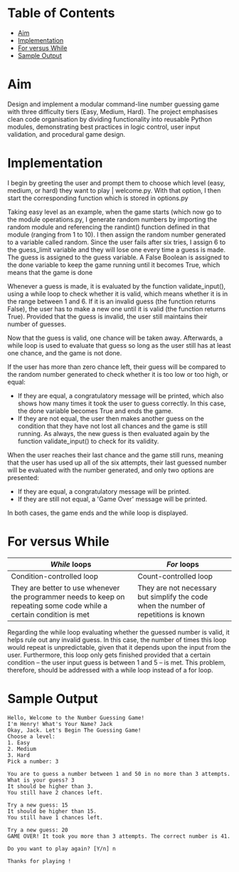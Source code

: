 <!-- START doctoc generated TOC please keep comment here to allow auto update -->
<!-- DON'T EDIT THIS SECTION, INSTEAD RE-RUN doctoc TO UPDATE -->
# Table of Contents

- [Aim](#aim)
- [Implementation](#implementation)
- [For versus While](#for-versus-while)
- [Sample Output](#sample-output)

<!-- END doctoc generated TOC please keep comment here to allow auto update -->

# Aim

Design and implement a modular command-line number guessing game with three 
difficulty tiers (Easy, Medium, Hard). The project emphasises clean code 
organisation by dividing functionality into reusable Python modules, 
demonstrating best practices in logic control, user input validation, and 
procedural game design.

# Implementation

I begin by greeting the user and prompt them to choose which level (easy,
medium, or hard) they want to play | welcome.py. With that option, I then start
the corresponding function which is stored in options.py

Taking easy level as an example, when the game starts (which now go to the
module operations.py, I generate random numbers by importing the random module
and referencing the randint() function defined in that module (ranging from 1 to
10). I then assign the random number generated to a variable called random.
Since the user fails after six tries, I assign 6 to the guess_limit variable and
they will lose one every time a guess is made. The guess is assigned to the
guess variable. A False Boolean is assigned to the done variable to keep the
game running until it becomes True, which means that the game is done

Whenever a guess is made, it is evaluated by the function validate_input(),
using a while loop to check whether it is valid, which means whether it is in
the range between 1 and 6. If it is an invalid guess (the function returns
False), the user has to make a new one until it is valid (the function returns
True). Provided that the guess is invalid, the user still maintains their number
of guesses.

Now that the guess is valid, one chance will be taken away. Afterwards, a while
loop is used to evaluate that guess so long as the user still has at least one
chance, and the game is not done.

If the user has more than zero chance left, their guess will be compared to the
random number generated to check whether it is too low or too high, or equal:
- If they are equal, a congratulatory message will be printed, which also shows
  how many times it took the user to guess correctly. In this case, the done
  variable becomes True and ends the game.
- If they are not equal, the user then makes another guess on the condition that
  they have not lost all chances and the game is still running. As always, the
  new guess is then evaluated again by the function validate_input() to check
  for its validity.

When the user reaches their last chance and the game still runs, meaning that
the user has used up all of the six attempts, their last guessed number will be
evaluated with the number generated, and only two options are presented:
- If they are equal, a congratulatory message will be printed.
- If they are still not equal, a 'Game Over' message will be printed.

In both cases, the game ends and the while loop is displayed.

# For versus While

_While_ loops                                                                                                        | _For_ loops
------------                                                                                                         | -------------
Condition-controlled loop                                                                                            | Count-controlled loop
They are better to use whenever the programmer needs to keep on repeating some code while a certain condition is met | They are not necessary but simplify the code when the number of repetitions is known

Regarding the while loop evaluating whether the guessed number is valid, it
helps rule out any invalid guess. In this case, the number of times this loop
would repeat is unpredictable, given that it depends upon the input from the
user. Furthermore, this loop only gets finished provided that a certain
condition – the user input guess is between 1 and 5 – is met. This problem,
therefore, should be addressed with a while loop instead of a for loop.

# Sample Output

```
Hello, Welcome to the Number Guessing Game!
I'm Henry! What's Your Name? Jack
Okay, Jack. Let's Begin The Guessing Game!
Choose a level:
1. Easy
2. Medium
3. Hard
Pick a number: 3

You are to guess a number between 1 and 50 in no more than 3 attempts.
What is your guess? 3
It should be higher than 3.
You still have 2 chances left.

Try a new guess: 15
It should be higher than 15.
You still have 1 chances left.

Try a new guess: 20
GAME OVER! It took you more than 3 attempts. The correct number is 41.

Do you want to play again? [Y/n] n

Thanks for playing !
```
